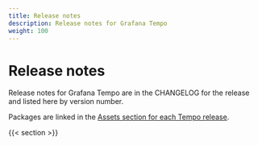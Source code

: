 ```yaml
---
title: Release notes
description: Release notes for Grafana Tempo
weight: 100
---
```


# Release notes

Release notes for Grafana Tempo are in the CHANGELOG for the release and
listed here by version number.

Packages are linked in the [Assets section for each Tempo release](https://github.com/grafana/tempo/releases).

{{< section >}}